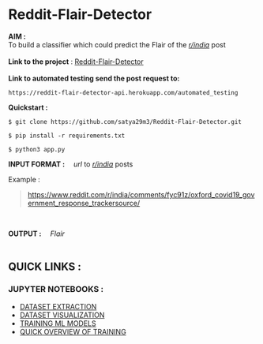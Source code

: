 # **Reddit-Flair-Detector**
**AIM :**<br> 
To build a classifier which could predict the Flair of the [_r/india_](https://www.reddit.com/r/india/) post
<br>
<br>
**Link to the project** : [Reddit-Flair-Detector](https://reddit-flare-detector.herokuapp.com/)
<br>
<br>
**Link to automated testing send the post request to:**
```
https://reddit-flair-detector-api.herokuapp.com/automated_testing
```

**Quickstart :**
```
$ git clone https://github.com/satya29m3/Reddit-Flair-Detector.git
```
```
$ pip install -r requirements.txt
```
```
$ python3 app.py
```

**INPUT FORMAT :**&emsp;  _url_ to [_r/india_](https://www.reddit.com/r/india/) posts<br />

Example : 

>https://www.reddit.com/r/india/comments/fyc91z/oxford_covid19_government_response_trackersource/
<br>

**OUTPUT :**&emsp; _Flair_ 
<br />
<br>
## **QUICK LINKS :**


### JUPYTER NOTEBOOKS :
* [DATASET EXTRACTION](https://github.com/satya29m3/Reddit-Flair-Detector/tree/master/Jupyter%20Notebook/reddit_data_load.ipynb)
* [DATASET VISUALIZATION](https://github.com/satya29m3/Reddit-Flair-Detector/tree/master/Jupyter%20Notebook/Data_visualization.ipynb)
* [TRAINING ML MODELS](https://github.com/satya29m3/Reddit-Flair-Detector/tree/master/Jupyter%20Notebook/Training_model_ML_implementaion.ipynb)
* [QUICK OVERVIEW OF TRAINING]()

